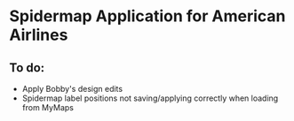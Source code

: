 # Spidermap Application for American Airlines

## To do:
  - Apply Bobby's design edits
  - Spidermap label positions not saving/applying correctly when loading from MyMaps

